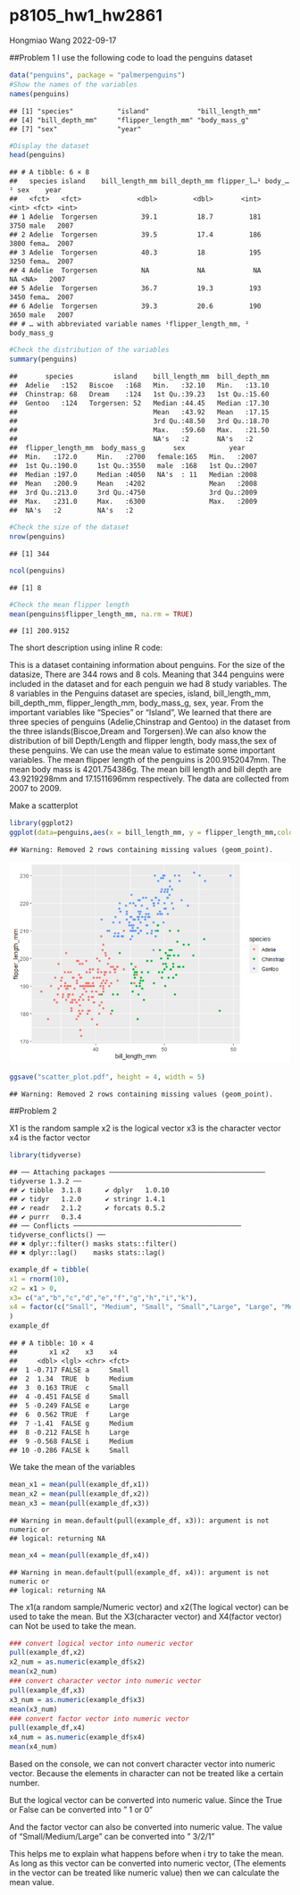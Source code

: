 p8105_hw1_hw2861
================
Hongmiao Wang
2022-09-17

\##Problem 1 I use the following code to load the penguins dataset

``` r
data("penguins", package = "palmerpenguins")
#Show the names of the variables
names(penguins)
```

    ## [1] "species"           "island"            "bill_length_mm"   
    ## [4] "bill_depth_mm"     "flipper_length_mm" "body_mass_g"      
    ## [7] "sex"               "year"

``` r
#Display the dataset
head(penguins)
```

    ## # A tibble: 6 × 8
    ##   species island    bill_length_mm bill_depth_mm flipper_l…¹ body_…² sex    year
    ##   <fct>   <fct>              <dbl>         <dbl>       <int>   <int> <fct> <int>
    ## 1 Adelie  Torgersen           39.1          18.7         181    3750 male   2007
    ## 2 Adelie  Torgersen           39.5          17.4         186    3800 fema…  2007
    ## 3 Adelie  Torgersen           40.3          18           195    3250 fema…  2007
    ## 4 Adelie  Torgersen           NA            NA            NA      NA <NA>   2007
    ## 5 Adelie  Torgersen           36.7          19.3         193    3450 fema…  2007
    ## 6 Adelie  Torgersen           39.3          20.6         190    3650 male   2007
    ## # … with abbreviated variable names ¹​flipper_length_mm, ²​body_mass_g

``` r
#Check the distribution of the variables
summary(penguins)
```

    ##       species          island    bill_length_mm  bill_depth_mm  
    ##  Adelie   :152   Biscoe   :168   Min.   :32.10   Min.   :13.10  
    ##  Chinstrap: 68   Dream    :124   1st Qu.:39.23   1st Qu.:15.60  
    ##  Gentoo   :124   Torgersen: 52   Median :44.45   Median :17.30  
    ##                                  Mean   :43.92   Mean   :17.15  
    ##                                  3rd Qu.:48.50   3rd Qu.:18.70  
    ##                                  Max.   :59.60   Max.   :21.50  
    ##                                  NA's   :2       NA's   :2      
    ##  flipper_length_mm  body_mass_g       sex           year     
    ##  Min.   :172.0     Min.   :2700   female:165   Min.   :2007  
    ##  1st Qu.:190.0     1st Qu.:3550   male  :168   1st Qu.:2007  
    ##  Median :197.0     Median :4050   NA's  : 11   Median :2008  
    ##  Mean   :200.9     Mean   :4202                Mean   :2008  
    ##  3rd Qu.:213.0     3rd Qu.:4750                3rd Qu.:2009  
    ##  Max.   :231.0     Max.   :6300                Max.   :2009  
    ##  NA's   :2         NA's   :2

``` r
#Check the size of the dataset
nrow(penguins)
```

    ## [1] 344

``` r
ncol(penguins)
```

    ## [1] 8

``` r
#Check the mean flipper length
mean(penguins$flipper_length_mm, na.rm = TRUE)
```

    ## [1] 200.9152

The short description using inline R code:

This is a dataset containing information about penguins. For the size of
the datasize, There are 344 rows and 8 cols. Meaning that 344 penguins
were included in the dataset and for each penguin we had 8 study
variables. The 8 variables in the Penguins dataset are species, island,
bill_length_mm, bill_depth_mm, flipper_length_mm, body_mass_g, sex,
year. From the important variables like “Species” or “Island”, We
learned that there are three species of penguins (Adelie,Chinstrap and
Gentoo) in the dataset from the three islands(Biscoe,Dream and
Torgersen).We can also know the distribution of bill Depth/Length and
flipper length, body mass,the sex of these penguins. We can use the mean
value to estimate some important variables. The mean flipper length of
the penguins is 200.9152047mm. The mean body mass is 4201.754386g. The
mean bill length and bill depth are 43.9219298mm and 17.1511696mm
respectively. The data are collected from 2007 to 2009.

Make a scatterplot

``` r
library(ggplot2)
ggplot(data=penguins,aes(x = bill_length_mm, y = flipper_length_mm,color=species))+ geom_point()
```

    ## Warning: Removed 2 rows containing missing values (geom_point).

![](p8105_hw1_hw2861_files/figure-gfm/unnamed-chunk-2-1.png)<!-- -->

``` r
ggsave("scatter_plot.pdf", height = 4, width = 5)
```

    ## Warning: Removed 2 rows containing missing values (geom_point).

\##Problem 2

X1 is the random sample x2 is the logical vector x3 is the character
vector x4 is the factor vector

``` r
library(tidyverse)
```

    ## ── Attaching packages ─────────────────────────────────────── tidyverse 1.3.2 ──
    ## ✔ tibble  3.1.8      ✔ dplyr   1.0.10
    ## ✔ tidyr   1.2.0      ✔ stringr 1.4.1 
    ## ✔ readr   2.1.2      ✔ forcats 0.5.2 
    ## ✔ purrr   0.3.4      
    ## ── Conflicts ────────────────────────────────────────── tidyverse_conflicts() ──
    ## ✖ dplyr::filter() masks stats::filter()
    ## ✖ dplyr::lag()    masks stats::lag()

``` r
example_df = tibble(
x1 = rnorm(10),
x2 = x1 > 0,
x3= c("a","b","c","d","e","f","g","h","i","k"),
x4 = factor(c("Small", "Medium", "Small", "Small","Large", "Large", "Medium","Large","Medium","Small"))
)
example_df
```

    ## # A tibble: 10 × 4
    ##        x1 x2    x3    x4    
    ##     <dbl> <lgl> <chr> <fct> 
    ##  1 -0.717 FALSE a     Small 
    ##  2  1.34  TRUE  b     Medium
    ##  3  0.163 TRUE  c     Small 
    ##  4 -0.451 FALSE d     Small 
    ##  5 -0.249 FALSE e     Large 
    ##  6  0.562 TRUE  f     Large 
    ##  7 -1.41  FALSE g     Medium
    ##  8 -0.212 FALSE h     Large 
    ##  9 -0.568 FALSE i     Medium
    ## 10 -0.286 FALSE k     Small

We take the mean of the variables

``` r
mean_x1 = mean(pull(example_df,x1))
mean_x2 = mean(pull(example_df,x2))
mean_x3 = mean(pull(example_df,x3))
```

    ## Warning in mean.default(pull(example_df, x3)): argument is not numeric or
    ## logical: returning NA

``` r
mean_x4 = mean(pull(example_df,x4))
```

    ## Warning in mean.default(pull(example_df, x4)): argument is not numeric or
    ## logical: returning NA

The x1(a random sample/Numeric vector) and x2(The logical vector) can be
used to take the mean. But the X3(character vector) and X4(factor
vector) can Not be used to take the mean.

``` r
### convert logical vector into numeric vector
pull(example_df,x2)
x2_num = as.numeric(example_df$x2)
mean(x2_num)
### convert character vector into numeric vector
pull(example_df,x3)
x3_num = as.numeric(example_df$x3)
mean(x3_num)
### convert factor vector into numeric vector
pull(example_df,x4)
x4_num = as.numeric(example_df$x4)
mean(x4_num)
```

Based on the console, we can not convert character vector into numeric
vector. Because the elements in character can not be treated like a
certain number.

But the logical vector can be converted into numeric value. Since the
True or False can be converted into ” 1 or 0”

And the factor vector can also be converted into numeric value. The
value of “Small/Medium/Large” can be converted into ” 3/2/1”

This helps me to explain what happens before when i try to take the
mean. As long as this vector can be converted into numeric vector, (The
elements in the vector can be treated like numeric value) then we can
calculate the mean value.
